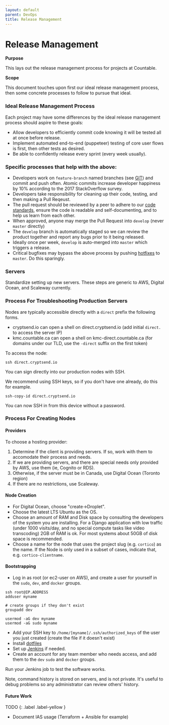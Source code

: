 ```yaml
---
layout: default
parent: DevOps
title: Release Management
---
```


# Release Management

**Purpose**

This lays out the release management process for projects at Countable.

**Scope**

This document touches upon first our ideal release management process, then some concrete processes to follow to pursue that ideal.

### Ideal Release Management Process

Each project may have some differences by the ideal release management process should aspire to these goals:

  - Allow developers to efficiently commit code knowing it will be tested all at once before release.
  - Implement automated end-to-end (puppeteer) testing of core user flows is first, then other tests as desired.
  - Be able to confidently release every sprint (every week usually).

### Specific processes that help with the above:

  - Developers work on `feature-branch` named branches (see [GIT](../programming/GIT)) and commit and push often. Atomic commits increase developer happiness by 10% according to the 2017 StackOverflow survey.
  - Developers take responsibility for cleaning up their code, testing, and then making a Pull Reqeust.
  - The pull request should be reviewed by a peer to adhere to our [code standards](../programming/CODING_STANDARDS), ensure the code is readable and self-documenting, and to help us learn from each other.
  - When approved, anyone may merge the Pull Request into `develop` (never `master` directly)
  - The `develop` branch is automatically staged so we can review the product together and report any bugs prior to it being released.
  - Ideally once per week, `develop` is auto-merged into `master` which triggers a release.
  - Critical bugfixes may bypass the above process by pushing [hotfixes](../programming/GIT) to `master`. Do this sparingly.

### Servers

Standardize setting up new servers. These steps are generic to AWS, Digital Ocean, and Scaleway currently.

### Process For Troubleshooting Production Servers

Nodes are typically accessible directly with a `direct` prefix the following forms.

  - cryptsend.io can open a shell on direct.cryptsend.io (add initial `direct.` to access the server IP)
  - kmc.countable.ca can open a shell on kmc-direct.countable.ca (for domains under our TLD, use the `-direct` suffix on the first token)

To access the node:

    ssh direct.cryptsend.io

You can sign directly into our production nodes with SSH. 

We recommend using SSH keys, so if you don't have one already, do this for example.

    ssh-copy-id direct.cryptsend.io

You can now SSH in from this device without a password.

### Process For Creating Nodes

#### Providers

To choose a hosting provider:

1.  Determine if the client is providing servers. If so, work with them to accomodate their process and needs.
2.  If we are providing servers, and there are special needs only provided by AWS, use them (ie, Cognito or RDS).
3.  Otherwise, if the server must be in Canada, use Digital Ocean (Toronto region)
4.  If there are no restrictions, use Scaleway.

#### Node Creation

  - For Digital Ocean, choose "create-\>Droplet".
  - Choose the latest LTS Ubuntu as the OS.
  - Choose an amount of RAM and Disk space by consulting the developers of the system you are installing. For a Django application with low traffic (under 1000 visits/day, and no special compute tasks like video transcoding) 2GB of RAM is ok. For most systems about 50GB of disk space is recommended.
  - Choose a name for the node that uses the project slug (e.g. `cortico`) as the name. If the Node is only used in a subset of cases, indicate that, e.g. `cortico-clientname`.

#### Bootstrapping

  - Log in as root (or ec2-user on AWS), and create a user for yourself in the `sudo`, `dev`, and `docker` groups.

<!-- end list -->

    ssh root@IP.ADDRESS
    adduser myname
    
    # create groups if they don't exist
    groupadd dev
    
    usermod -aG dev myname
    usermod -aG sudo myname

  - Add your SSH key to `/home/[myname]/.ssh/authorized_keys` of the user you just created (create the file if it doesn't exist)
  - Install [dotfiles](https://github.com/countable-web/dotfiles)
  - Set up [Jenkins](../devops/JENKINS) if needed.
  - Create an account for any team member who needs access, and add them to the `dev` `sudo` and `docker` groups.

Run your Jenkins job to test the software works.

Note, command history is stored on servers, and is not private. It's useful to debug problems so any administrator can review others' history.

#### Future Work

TODO
{: .label .label-yellow }

  -  Document IAS usage (Terraform + Ansible for example)
